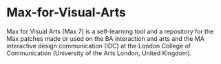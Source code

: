 Max-for-Visual-Arts
===================

Max for Visual Arts (Max 7) is a self-learning tool and a repository for the Max patches made or used on the BA interaction and arts and the MA interactive design communication (IDC) at the London College of Communication (University of the Arts London, United Kingdom).
